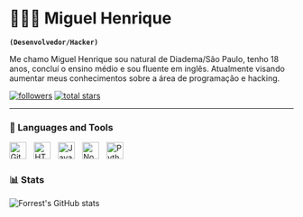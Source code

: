 # 👨🏻‍💻 Miguel Henrique

**`(Desenvolvedor/Hacker)`**

Me chamo Miguel Henrique sou natural de Diadema/São Paulo, tenho 18 anos, concluí o ensino médio e sou fluente em inglês. Atualmente visando aumentar meus conhecimentos sobre a área de programação e hacking.

   <p align="left">
      <a href="https://github.com/DevMiiguel?tab=followers">
         <img alt="followers" title="Siga-me no GitHub" src="https://custom-icon-badges.demolab.com/github/followers/DevMiiguel?color=236ad3&labelColor=1155ba&style=for-the-badge&logo=person-add&label=Follow&logoColor=white"/></a>
      <a href="https://github.com/DevMiiguel?tab=repositories&sort=stargazers">
         <img alt="total stars" title="Total de estrelas no GitHub" src="https://custom-icon-badges.demolab.com/github/stars/DevMiiguel?color=55960c&style=for-the-badge&labelColor=488207&logo=star"/></a>
   </p>

---

### 🧰 Languages and Tools

<img align="left" alt="Git" width="30px" style="padding-right:10px;" src="https://cdn.jsdelivr.net/gh/devicons/devicon/icons/git/git-original.svg" />
<img align="left" alt="HTML" width="30px" style="padding-right:10px;" src="https://cdn.jsdelivr.net/gh/devicons/devicon/icons/html5/html5-plain.svg" />
<img align="left" alt="JavaScript" width="30px" style="padding-right:10px;" src="https://cdn.jsdelivr.net/gh/devicons/devicon/icons/javascript/javascript-plain.svg" />
<img align="left" alt="NodeJS" width="30px" style="padding-right:10px;" src="https://cdn.jsdelivr.net/gh/devicons/devicon/icons/nodejs/nodejs-original.svg" />
<img align="left" alt="Python" width="30px" style="padding-right:10px;" src="https://cdn.jsdelivr.net/gh/devicons/devicon/icons/python/python-plain.svg" />
<br />

#

#

### 📊 Stats

![Forrest's GitHub stats](https://github-readme-stats.vercel.app/api?username=DevMiiguel&show_icons=true&theme=gruvbox)

<!-- ![GitHub Streak](https://streak-stats.demolab.com?user=MiiguelHenriQ&theme=gruvbox&border_radius=4.5) -->
